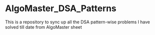 # AlgoMaster_DSA_Patterns
This is a repository to sync up all the DSA pattern-wise problems I have solved till date from AlgoMaster sheet
